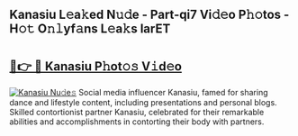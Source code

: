 ## Kanasiu L𝚎a𝚔ed N𝚞𝚍e - Part-qi7 Vi𝚍𝚎o P𝚑𝚘tos - H𝚘𝚝 O𝚗𝚕yf𝚊ns L𝚎a𝚔s larET

# <h2><a href="http://kf10jwo.oniu.top/?m=Kanasiu">🔗👉 🔴 Kanasiu P𝚑ot𝚘𝚜 V𝚒d𝚎o</a></h2>

[![Kanasiu Nu𝚍e𝚜](https://i.imgur.com/0qMVB7G.gif)](http://kf10jwo.oniu.top/?m=Kanasiu)
Social media influencer Kanasiu, famed for sharing dance and lifestyle content, including presentations and personal blogs. Skilled contortionist partner Kanasiu, celebrated for their remarkable abilities and accomplishments in contorting their body with partners.  

